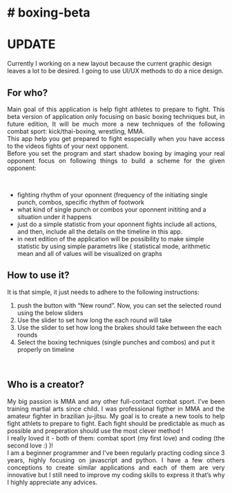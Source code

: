 <h1># boxing-beta</h1>
<h1 font-color:'red'>UPDATE</h1>
<p font-color:'red'>Currently I working on a new layout because the current graphic design leaves a lot to be desired. I going to use UI/UX methods to do a nice design.</p>

<h2>For who?</h2>
<p align="justify">Main goal of this application is help fight athletes to prepare to fight. This beta version of application only focusing on basic boxing techniques but, in future edition, It will be much more a new techniques of the following combat sport: kick/thai-boxing, wrestling, MMA. <br>
 This app help you get prepared to fight esspecially when you have access to the videos fights of your next opponent. <br>
Before you set the program and start shadow boxing by imaging your real opponent focus on following things to build a scheme for the given opponent:</p> <br>
<ul>
<li>fighting rhythm of your oponnent (frequency of the initiating single punch, combos, specific rhythm of footwork  </li>
<li>what kind of single punch or combos your oponnent inititing and a situation under it happens</li>
<li>just do a simple statistic from your oponnent fights include all actions, and then, include all the details on the timeline in this app. </li>
<li>in next edition of the application will be possibility to make simple statistic by using simple parametrs like ( statistical mode, arithmetic mean and all of values will be visualized on graphs</li>
</ul> 

<h2>How to use it?</h2>
<p align="justify">It is that simple, it just needs to adhere to the following instructions:</p>
<ol>
<li>push the button with “New round”. Now, you can set the selected round using the below sliders</li>
<li>Use the slider to set how long the each round will take</li>
<li>Use the slider to set how long the brakes should take between the each rounds</li>
<li>Select the boxing techniques (single punches and combos) and put it properly on timeline</li>
</ol>
<br>


<h2>Who is a creator?</h2>
<p align="justify">My big passion is MMA and any other full-contact combat sport. I’ve been training martial arts since child. I was professional figther in MMA and the amateur fighter in brazilian ju-jitsu. My goal is to create a new tools to help fight athlets to prepare to fight. Each fight should be predictable as much as possible and preperation should use the most clever method !<br>
I really loved it - both of them: combat sport (my first love) and coding (the second love :) )! <br>
I am a beginner programmer and I've been regularly practing coding since 3 years, highly focusing on javascript and python. I have a few others conceptions to create similar applications and each of them are very innovative but I still need to improve my coding skills to express it that’s why I highly appreciate any advices.</p>
